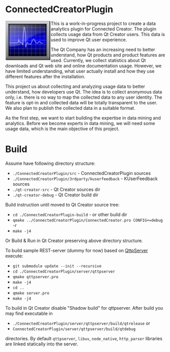 ﻿# ConnectedCreatorPlugin
<img src="src/images/monitoring-300px.png" alt="Telemetry-Icon" height="125" align="left"> This is a work-in-progress project to create a data analytics plugin for Connected Creator. The plugin collects usage data from Qt Creator users. This data is used to improve Qt user experience.

The Qt Company has an increasing need to better understand, how Qt products and product features are used. Currently, we collect statistics about Qt downloads and Qt web site and online documentation usage. However, we have limited understanding, what user actually install and how they use different features after the installation.

This project us about collecting and analyzing usage data to better understand, how developers use Qt. The idea is to collect anonymous data only, i.e. there is no way to map the collected data to any user identity. The feature is opt-in and collected data will be totally transparent to the user. We also plan to publish the collected data in a suitable format.

As the first step, we want to start building the expertise in data mining and analytics. Before we become experts in data mining, we will need some usage data, which is the main objective of this project. 

# Build
Assume have following directory structure:
* `./ConnectedCreatorPlugin/src` - ConnectedCreatorPlugin sources
* `./ConnectedCreatorPlugin/3rdparty/kuserfeedback` - KUserFeedback sources
* `./qt-creator-src` - Qt Creator sources dir
* `./qt-creator-debug` - Qt Creator build dir

Build instruction until moved to Qt Creator source tree:
- `cd ./ConnectedCreatorPlugin-build` - or other build dir
- `qmake ../ConnectedCreatorPlugin/ConnectedCreator.pro CONFIG+=debug` -r
- `make -j4`

Or Build & Run in Qt Creator preserving above directory structure.

To build sample REST-server (dummy for now) based on [QttpServer](https://github.com/supamii/QttpServer) execute:
- `git submodule update --init --recursive`
- `cd ./ConnectedCreatorPlugin/server/qttpserver`
- `qmake qttpserver.pro`
- `make -j4`
- `cd ..`
- `qmake server.pro`
- `make -j4`

To build in Qt Creator disable "Shadow build" for qttpserver. After build you may find executable in 
- `./ConnectedCreatorPlugin/server/qttpserver/build/qtrelease` or 
- `ConnectedCreatorPlugin/server/qttpserver/build/qtdebug` 

directories. By default `qttpserver`, `libuv`, `node_native`, `http_parser` libraries are linked statically into the server.
